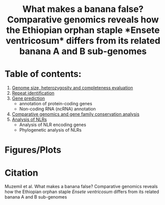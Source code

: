   <h1 style="text-align: center;">What makes a banana false? Comparative genomics reveals how the Ethiopian orphan staple *Ensete ventricosum* differs from its related banana A and B sub-genomes</h1>

# Table of contents:
1. [Genome size, heterozygosity and completeness evaluation](01_genome_size_heterzygosity_qc/README.md)
2. [Repeat identification](02_repeat_identification/repeat_identfication.md)
3. [Gene prediction](03_gene_prediction/README.md)
   - annotation of protein-coding genes
   - Non-coding RNA (ncRNA) annotation
4. [Comparative genomics and gene family conservation analysis](04_comparative_genomics)
5. [Analysis of NLRs](05_NLSR_analysis)
   - Analysis of NLR encoding genes
   - Phylogenetic analysis of NLRs

# Figures/Plots

# Citation 
Muzemil et al. What makes a banana false? Comparative genomics reveals how the Ethiopian orphan staple *Ensete ventricosum* differs from its related banana A and B sub-genomes

